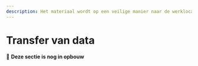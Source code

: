 ```yaml
---
description: Het materiaal wordt op een veilige manier naar de werklocatie getransfereerd
---
```


# Transfer van data

:construction: **Deze sectie is nog in opbouw**
